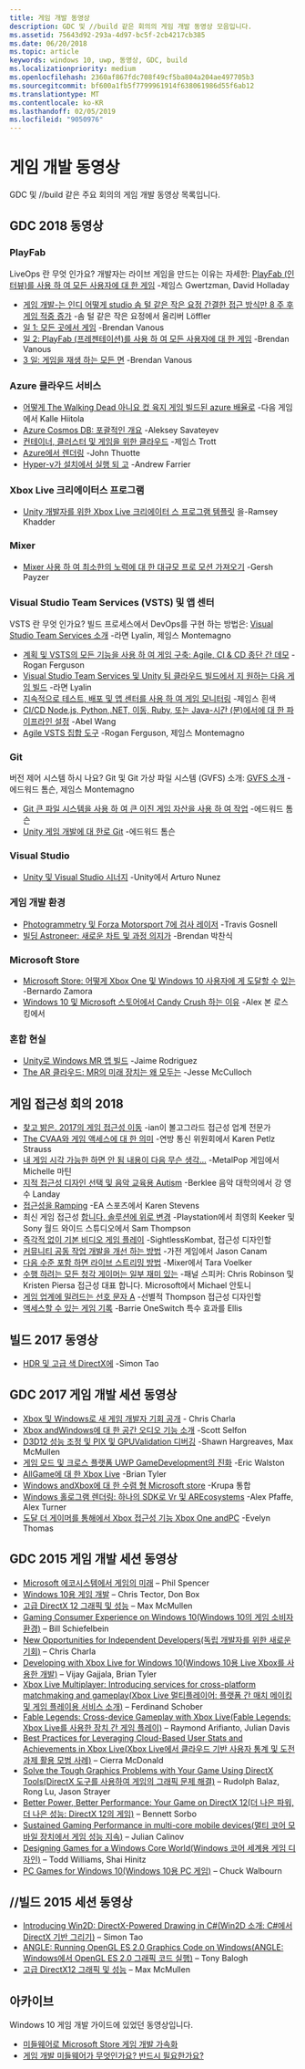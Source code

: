 ```yaml
---
title: 게임 개발 동영상
description: GDC 및 //build 같은 회의의 게임 개발 동영상 모음입니다.
ms.assetid: 75643d92-293a-4d97-bc5f-2cb4217cb385
ms.date: 06/20/2018
ms.topic: article
keywords: windows 10, uwp, 동영상, GDC, build
ms.localizationpriority: medium
ms.openlocfilehash: 2360af867fdc708f49cf5ba804a204ae497705b3
ms.sourcegitcommit: bf600a1fb5f7799961914f638061986d55f6ab12
ms.translationtype: MT
ms.contentlocale: ko-KR
ms.lasthandoff: 02/05/2019
ms.locfileid: "9050976"
---
```

# <a name="game-development-videos"></a>게임 개발 동영상

GDC 및 //build 같은 주요 회의의 게임 개발 동영상 목록입니다.

## <a name="gdc-2018-videos"></a>GDC 2018 동영상

### <a name="playfab"></a>PlayFab

LiveOps 란 무엇 인가요? 개발자는 라이브 게임을 만드는 이유는 자세한: [PlayFab (인터뷰)를 사용 하 여 모든 사용자에 대 한 게임](https://channel9.msdn.com/Shows/Level-Up/Your-Game-For-Everyone-with-PlayFab) -제임스 Gwertzman, David Holladay

* [게임 개발-는 인디 어떻게 studio 솜 털 같은 작은 요정 간결한 접근 방식만 8 주 후 게임 적중 증가](https://channel9.msdn.com/Shows/Level-Up/Fluffy-Fairys-Lean-Approach-to-Game-Development-How-an-Indie-Studio-Grew-a-Hit-Game-After-Only-8-W) -솜 털 같은 작은 요정에서 올리버 Löffler
* [일 1: 모든 곳에서 게임](https://channel9.msdn.com/Shows/Level-Up/Your-game-everywhere-PlayFab) -Brendan Vanous
* [일 2: PlayFab (프레젠테이션)를 사용 하 여 모든 사용자에 대 한 게임](https://channel9.msdn.com/Shows/Level-Up/Your-Game-For-Everyone-With-PlayFab-Theater-Presentation) -Brendan Vanous
* [3 일: 게임을 재생 하는 모든 면](https://channel9.msdn.com/Shows/Level-Up/Your-game-every-way-its-played-PlayFab-Theater-Presentation) -Brendan Vanous

### <a name="azure-cloud-services"></a>Azure 클라우드 서비스

* [어떻게 The Walking Dead 아니요 컸 육지 게임 빌드된 azure 배율로](https://channel9.msdn.com/Shows/Level-Up/How-The-Walking-Dead-No-Mans-Land-was-built-to-scale-on-Azure-Theater-Presentation) -다음 게임에서 Kalle Hiitola
* [Azure Cosmos DB: 포괄적인 개요](https://channel9.msdn.com/Shows/Level-Up/Azure-Cosmos-DB-Comprehensive-Overview) -Aleksey Savateyev
* [컨테이너, 클러스터 및 게임을 위한 클라우드](https://channel9.msdn.com/Shows/Level-Up/Containers-Clusters-and-the-Cloud-for-Gaming-Theater-Presentation-1) -제임스 Trott
* [Azure에서 렌더링](https://channel9.msdn.com/Shows/Level-Up/Rendering-in-Azure-Theater-Presentation) -John Thuotte
* [Hyper-v가 설치에서 실행 되 고](https://channel9.msdn.com/Shows/Level-Up/Running-on-a-Hypervisor-Theater-Presentation) -Andrew Farrier

### <a name="xbox-live-creators-program"></a>Xbox Live 크리에이터스 프로그램

* [Unity 개발자를 위한 Xbox Live 크리에이터 스 프로그램 템플릿](https://channel9.msdn.com/Shows/Level-Up/Xbox-Live-Creators-Program-Jumpstart-for-Unity-Developers) 을-Ramsey Khadder

### <a name="mixer"></a>Mixer

* [Mixer 사용 하 여 최소한의 노력에 대 한 대규모 프로 모션 가져오기](https://channel9.msdn.com/Shows/Level-Up/Get-massive-promotion-for-minimal-effort-with-Mixer-Theater-presentation) -Gersh Payzer

### <a name="visual-studio-team-services-vsts-and-app-center"></a>Visual Studio Team Services (VSTS) 및 앱 센터

VSTS 란 무엇 인가요? 빌드 프로세스에서 DevOps를 구현 하는 방법은: [Visual Studio Team Services 소개](https://channel9.msdn.com/Shows/Level-Up/Introduction-to-Visual-Studio-Team-Services) -라면 Lyalin, 제임스 Montemagno

* [계획 및 VSTS의 모든 기능을 사용 하 여 게임 구축: Agile, CI & CD 종단 간 데모](https://channel9.msdn.com/Shows/Level-Up/Planning-and-building-games-using-the-full-power-of-VSTS-Agile-CI--CD-end-to-end-demo) -Rogan Ferguson
* [Visual Studio Team Services 및 Unity 팀 클라우드 빌드에서 지 원하는 다음 게임 빌드](https://channel9.msdn.com/Shows/Level-Up/Build-your-next-game-powered-by-Visual-Studio-Team-Services-and-Unity-Teams-cloud-build-Theater) -라면 Lyalin
* [지속적으로 테스트, 배포 및 앱 센터를 사용 하 여 게임 모니터링](https://channel9.msdn.com/Shows/Level-Up/Continuously-Test-distribute-and-monitor-your-game-with-App-Center-Theater-Presentation) -제임스 흰색
* [CI/CD Node.js, Python,.NET, 이동, Ruby, 또는 Java-시간 (분)에서에 대 한 파이프라인 설정](https://channel9.msdn.com/Shows/Level-Up/Setup-your-CICD-pipeline-for-Nodejs-Python-NET-Go-Ruby-or-Java-in-Minutes) -Abel Wang
* [Agile VSTS 집합 도구](https://channel9.msdn.com/Shows/Level-Up/Agile-tooling-set-with-VSTS) -Rogan Ferguson, 제임스 Montemagno

### <a name="git"></a>Git

버전 제어 시스템 하시 나요? Git 및 Git 가상 파일 시스템 (GVFS) 소개: [GVFS 소개](https://channel9.msdn.com/Shows/Level-Up/Introduction-to-GVFS) -에드워드 톰슨, 제임스 Montemagno

* [Git 큰 파일 시스템을 사용 하 여 큰 이진 게임 자산을 사용 하 여 작업](https://channel9.msdn.com/Shows/Level-Up/Working-with-large-binary-game-assets-using-Git-Large-File-system) -에드워드 톰슨
* [Unity 게임 개발에 대 한로 Git](https://channel9.msdn.com/Shows/Level-Up/Git-with-Unity-for-Game-Development) -에드워드 톰슨

### <a name="visual-studio"></a>Visual Studio

* [Unity 및 Visual Studio 시너지](https://channel9.msdn.com/Shows/Level-Up/Unity-and-Visual-Studio-better-together) -Unity에서 Arturo Nunez

### <a name="game-development-experiences"></a>게임 개발 환경

* [Photogrammetry 및 Forza Motorsport 7에 검사 레이저](https://channel9.msdn.com/Shows/Level-Up/Photogrammetry-and-Laser-Scanning-in-Forza-Motorsport-7-Theater-Presentation-1) -Travis Gosnell
* [빌딩 Astroneer: 새로운 차트 및 과정 의지가](https://channel9.msdn.com/Shows/Level-Up/Building-Astroneer-Charting-new-and-challenging-courses) -Brendan 박찬식

### <a name="microsoft-store"></a>Microsoft Store

* [Microsoft Store: 어떻게 Xbox One 및 Windows 10 사용자에 게 도달할 수 있는](https://channel9.msdn.com/Shows/Level-Up/Microsoft-Store-How-You-Can-Reach-Xbox-One-and-Windows-10-users) -Bernardo Zamora
* [Windows 10 및 Microsoft 스토어에서 Candy Crush 하는 이유](https://channel9.msdn.com/Shows/Level-Up/Why-Candy-Crush-on-Windows-10-and-in-Microsoft-Store) -Alex 본 로스 킹에서

### <a name="mixed-reality"></a>혼합 현실

* [Unity로 Windows MR 앱 빌드](https://channel9.msdn.com/Shows/Level-Up/Building-Windows-MR-Apps-with-Unity) -Jaime Rodriguez
* [The AR 클라우드: MR의 미래 장치는 왜 모두는](https://channel9.msdn.com/Shows/Level-Up/The-AR-Cloud-Why-the-future-of-MR-is-not-a-device-itsall-of-them) -Jesse McCulloch

## <a name="game-accessibility-conference-2018"></a>게임 접근성 회의 2018

* [찾고 밝은. 2017의 게임 접근성 이동](https://channel9.msdn.com/Shows/Level-Up/GAConf-2018-Looking-Bright-2017s-Game-Accessibility-Advances) -ian이 볼고그라드 접근성 업계 전문가
* [The CVAA와 게임 액세스에 대 한 의미](https://channel9.msdn.com/Shows/Level-Up/GAConf-2018-The-CVAA-and-What-it-Means-for-Gaming-Access) -연방 통신 위원회에서 Karen Petlz Strauss
* [내 게임 시각 가능한 하면 안 됨 내용이 다음 무슨 생각...](https://channel9.msdn.com/Shows/Level-Up/GAConf-2018-I-Made-My-Game-Blind-Accessible--You-Wont-Believe-What-Happened-Next) -MetalPop 게임에서 Michelle 마틴
* [지적 접근성 디자인 선택 및 음악 교육용 Autism](https://channel9.msdn.com/Shows/Level-Up/GAConf-2018-Cognitive-Accessibility-Design-Choices-and-Music-Education-for-Autism) -Berklee 음악 대학의에서 강 영수 Landay
* [접근성을 Ramping](https://channel9.msdn.com/Shows/Level-Up/GAConf-2018-Ramping-Up-Accessibility) -EA 스포츠에서 Karen Stevens
* 최신 게임 접근성 [합니다. 솔루션에 위로 변경](https://channel9.msdn.com/Shows/Level-Up/GAConf-2018-Modern-Game-Accessibility-Changing-Sympathy-to-Solution) -Playstation에서 최영희 Keeker 및 Sony 월드 와이드 스튜디오에서 Sam Thompson
* [즉각적 없이 기본 비디오 게임 플레이](https://channel9.msdn.com/Shows/Level-Up/GAConf-2018-Playing-Mainstream-Video-Games-Without-Sight) -SightlessKombat, 접근성 디자인할
* [커뮤니티 공동 작업 개발을 개선 하는 방법](https://channel9.msdn.com/Shows/Level-Up/GAConf-2018-How-Community-Collaboration-Improves-Development) -가전 게임에서 Jason Canam
* [다음 수준 포함 하면 라이브 스트리밍 방법](https://channel9.msdn.com/Shows/Level-Up/GAConf-2018-Beyond-Gaming-How-Live-Streaming-Brings-Next-Level-Inclusion) -Mixer에서 Tara Voelker
* [수행 하려는 모든 청각 게이머는 일부 재미 있는](https://channel9.msdn.com/Shows/Level-Up/GAConf-2018-All-Deaf-Gamers-Wanna-Do-is-Have-Some-Fun) -패널 스피커: Chris Robinson 및 Kristen Piersa 접근성 대표 합니다. Microsoft에서 Michael 안토니
* [게임 업계에 밀려드는 선호 문자 A](https://channel9.msdn.com/Shows/Level-Up/GAConf-2018-A-Fraught-Love-Letter-to-the-Games-Industry) -선별적 Thompson 접근성 디자인할
* [액세스할 수 있는 게임 기록](https://channel9.msdn.com/Shows/Level-Up/GAConf-2018-Accessible-Gaming-History) -Barrie OneSwitch 특수 효과를 Ellis

## <a name="build-2017-videos"></a>빌드 2017 동영상

* [HDR 및 고급 색 DirectX에](https://channel9.msdn.com/Events/Build/2017/P4061) -Simon Tao

## <a name="gdc-2017-game-dev-session-videos"></a>GDC 2017 게임 개발 세션 동영상

* [Xbox 및 Windows로 새 게임 개발자 기회 공개](https://channel9.msdn.com/Events/GDC/GDC-2017/GDC2017-001) - Chris Charla
* [Xbox andWindows에 대 한 공간 오디오 기능 소개](https://channel9.msdn.com/Events/GDC/GDC-2017/GDC2017-002) -Scott Selfon
* [D3D12 성능 조정 및 PIX 및 GPUValidation 디버깅](https://channel9.msdn.com/Events/GDC/GDC-2017/GDC2017-003) -Shawn Hargreaves, Max McMullen
* [게임 모드 및 크로스 플랫폼 UWP GameDevelopment의 진화](https://channel9.msdn.com/Events/GDC/GDC-2017/GDC2017-004) -Eric Walston
* [AllGame에 대 한 Xbox Live](https://channel9.msdn.com/Events/GDC/GDC-2017/GDC2017-005) -Brian Tyler
* [Windows andXbox에 대 한 수렴 형 Microsoft store](https://channel9.msdn.com/Events/GDC/GDC-2017/GDC2017-006) -Krupa 통합
* [Windows 홀로그램 렌더링: 하나의 SDK로 Vr 및 AREcosystems](https://channel9.msdn.com/Events/GDC/GDC-2017/GDC2017-008) -Alex Pfaffe, Alex Turner
* [도달 더 게이머를 통해에서 Xbox 접근성 기능 Xbox One andPC](https://channel9.msdn.com/Events/GDC/GDC-2017/GDC2017-009) -Evelyn Thomas

## <a name="gdc-2015-game-dev-session-videos"></a>GDC 2015 게임 개발 세션 동영상

-   [Microsoft 에코시스템에서 게임의 미래](https://channel9.msdn.com/Events/GDC/GDC-2015/The-Future-of-Gaming-Across-the-Microsoft-Ecosystem) – Phil Spencer
-   [Windows 10용 게임 개발](https://channel9.msdn.com/Events/GDC/GDC-2015/Developing-Games-for-Windows-10) – Chris Tector, Don Box
-   [고급 DirectX 12 그래픽 및 성능](https://channel9.msdn.com/Events/GDC/GDC-2015/Advanced-DirectX12-Graphics-and-Performance) – Max McMullen
-   [Gaming Consumer Experience on Windows 10(Windows 10의 게임 소비자 환경)](https://channel9.msdn.com/Events/GDC/GDC-2015/Gaming-Consumer-Experience-on-Windows-10) – Bill Schiefelbein
-   [New Opportunities for Independent Developers(독립 개발자를 위한 새로운 기회)](https://channel9.msdn.com/Events/GDC/GDC-2015/New-Opportunities-for-Independent-Developers) – Chris Charla
-   [Developing with Xbox Live for Windows 10(Windows 10용 Live Xbox를 사용한 개발)](https://channel9.msdn.com/Events/GDC/GDC-2015/Developing-with-Xbox-Live-for-Windows-10) – Vijay Gajjala, Brian Tyler
-   [Xbox Live Multiplayer: Introducing services for cross-platform matchmaking and gameplay(Xbox Live 멀티플레이어: 플랫폼 간 매치 메이킹 및 게임 플레이용 서비스 소개)](https://channel9.msdn.com/Events/GDC/GDC-2015/Xbox-Live-Multiplayer-Introducing-services-for-cross-platform-matchmaking-and-gameplay) – Ferdinand Schober
-   [Fable Legends: Cross-device Gameplay with Xbox Live(Fable Legends: Xbox Live를 사용한 장치 간 게임 플레이)](https://channel9.msdn.com/Events/GDC/GDC-2015/Fable-Legends-Cross-device-Gameplay-with-Xbox-Live) – Raymond Arifianto, Julian Davis
-   [Best Practices for Leveraging Cloud-Based User Stats and Achievements in Xbox Live(Xbox Live에서 클라우드 기반 사용자 통계 및 도전 과제 활용 모범 사례)](https://channel9.msdn.com/Events/GDC/GDC-2015/Best-Practices-for-Leveraging-Cloud-Based-User-Stats-and-Achievements-in-Xbox-Live) – Cierra McDonald
-   [Solve the Tough Graphics Problems with Your Game Using DirectX Tools(DirectX 도구를 사용하여 게임의 그래픽 문제 해결)](https://channel9.msdn.com/Events/GDC/GDC-2015/Solve-the-Tough-Graphics-Problems-with-your-Game-Using-DirectX-Tools) – Rudolph Balaz, Rong Lu, Jason Strayer
-   [Better Power, Better Performance: Your Game on DirectX 12(더 나은 파워, 더 나은 성능: DirectX 12의 게임)](https://channel9.msdn.com/Events/GDC/GDC-2015/Better-Power-Better-Performance-Your-Game-on-DirectX12) – Bennett Sorbo
-   [Sustained Gaming Performance in multi-core mobile devices(멀티 코어 모바일 장치에서 게임 성능 지속)](https://channel9.msdn.com/Events/GDC/GDC-2015/Sustained-gaming-performance-in-multi-core-mobile-devices) – Julian Calinov
-   [Designing Games for a Windows Core World(Windows 코어 세계용 게임 디자인)](https://channel9.msdn.com/Events/GDC/GDC-2015/Designing-Games-for-a-Windows-Core-World) – Todd Williams, Shai Hinitz
-   [PC Games for Windows 10(Windows 10용 PC 게임)](https://channel9.msdn.com/Events/GDC/GDC-2015/PC-Games-for-Windows-10) – Chuck Walbourn

## <a name="build-2015-session-videos"></a>//빌드 2015 세션 동영상

-   [Introducing Win2D: DirectX-Powered Drawing in C#(Win2D 소개: C#에서 DirectX 기반 그리기)](https://channel9.msdn.com/Events/Build/2015/2-631) – Simon Tao
-   [ANGLE: Running OpenGL ES 2.0 Graphics Code on Windows(ANGLE: Windows에서 OpenGL ES 2.0 그래픽 코드 실행)](https://channel9.msdn.com/Events/Build/2015/3-686) – Tony Balogh
-   [고급 DirectX12 그래픽 및 성능](https://channel9.msdn.com/Events/Build/2015/3-673) – Max McMullen
 

## <a name="archive"></a>아카이브

Windows 10 게임 개발 가이드에 있었던 동영상입니다.

- [미들웨어로 Microsoft Store 게임 개발 가속화](https://channel9.msdn.com/Events/Build/2013/3-187)
- [게임 개발 미들웨어가 무엇인가요? 반드시 필요한가요?](https://channel9.msdn.com/Series/Windows-Store-Developer-Solutions/Game-Development-Middleware-What-is-it-Do-I-need-it-)
